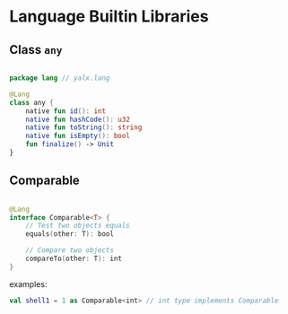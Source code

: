# Language Builtin Libraries

## Class `any`

```kotlin

package lang // yalx.lang

@Lang
class any {
    native fun id(): int
    native fun hashCode(): u32
    native fun toString(): string
    native fun isEmpty(): bool
    fun finalize() -> Unit
}

```

## Comparable

```kotlin

@Lang
interface Comparable<T> {
    // Test two objects equals
    equals(other: T): bool

    // Compare two objects
    compareTo(other: T): int
}

```

examples:

```kotlin
val shell1 = 1 as Comparable<int> // int type implements Comparable
```